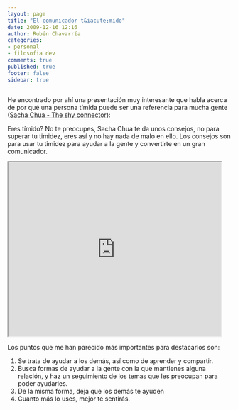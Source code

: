 ```yaml
---
layout: page
title: "El comunicador t&iacute;mido"
date: 2009-12-16 12:16
author: Rubén Chavarría
categories: 
- personal
- filosofia dev
comments: true
published: true
footer: false
sidebar: true
---
```


He encontrado por ahí una presentación muy interesante que habla acerca de por qué una persona tímida puede ser una referencia para mucha gente (<a href="http://www.slideshare.net/sachac/the-shy-connector">Sacha Chua - The shy connector</a>):

Eres tímido? No te preocupes, Sacha Chua te da unos consejos, no para superar tu timidez, eres así y no hay nada de malo en ello. Los consejos son para usar tu timidez para ayudar a la gente y convertirte en un gran comunicador.

<!-- more -->

<iframe src='http://www.slideshare.net/slideshow/embed_code/1879213' width='479' height='393'></iframe>

Los puntos que me han parecido más importantes para destacarlos son:
<ol>
	<li>Se trata de ayudar a los demás, así como de aprender y compartir.</li>
	<li>Busca formas de ayudar a la gente con la que mantienes alguna relación, y haz un seguimiento de los temas que les preocupan para poder ayudarles.</li>
	<li>De la misma forma, deja que los demás te ayuden</li>
	<li>Cuanto más lo uses, mejor te sentirás.</li>
</ol>